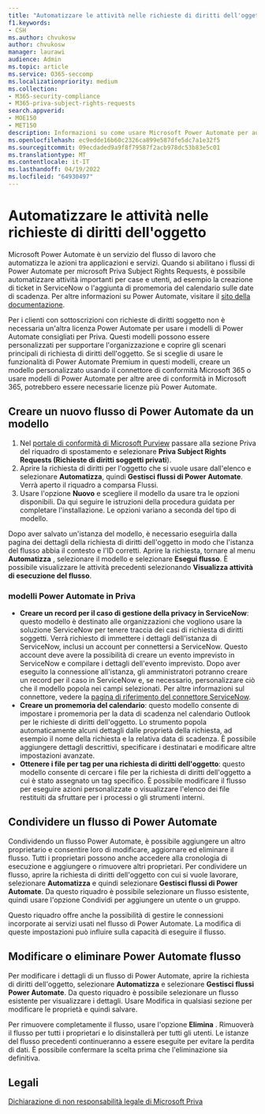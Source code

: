 ```yaml
---
title: "Automatizzare le attività nelle richieste di diritti dell'oggetto "
f1.keywords:
- CSH
ms.author: chvukosw
author: chvukosw
manager: laurawi
audience: Admin
ms.topic: article
ms.service: O365-seccomp
ms.localizationpriority: medium
ms.collection:
- M365-security-compliance
- M365-priva-subject-rights-requests
search.appverid:
- MOE150
- MET150
description: Informazioni su come usare Microsoft Power Automate per automatizzare le attività essenziali per le richieste di diritti degli interessati in Priva.
ms.openlocfilehash: ec9edde16b60c2326ca899e587dfe5dc7a1e32f5
ms.sourcegitcommit: 09ecdaded9a9f8f79587f2acb978dc53b83e5c01
ms.translationtype: MT
ms.contentlocale: it-IT
ms.lasthandoff: 04/19/2022
ms.locfileid: "64930497"
---
```

# <a name="automate-tasks-in-subject-rights-requests"></a>Automatizzare le attività nelle richieste di diritti dell'oggetto 

Microsoft Power Automate è un servizio del flusso di lavoro che automatizza le azioni tra applicazioni e servizi. Quando si abilitano i flussi di Power Automate per microsoft Priva Subject Rights Requests, è possibile automatizzare attività importanti per case e utenti, ad esempio la creazione di ticket in ServiceNow o l'aggiunta di promemoria del calendario sulle date di scadenza. Per altre informazioni su Power Automate, visitare il [sito della documentazione](/power-automate/getting-started).

Per i clienti con sottoscrizioni con richieste di diritti soggetto non è necessaria un'altra licenza Power Automate per usare i modelli di Power Automate consigliati per Priva. Questi modelli possono essere personalizzati per supportare l'organizzazione e coprire gli scenari principali di richiesta di diritti dell'oggetto. Se si sceglie di usare le funzionalità di Power Automate Premium in questi modelli, creare un modello personalizzato usando il connettore di conformità Microsoft 365 o usare modelli di Power Automate per altre aree di conformità in Microsoft 365, potrebbero essere necessarie licenze più Power Automate.

## <a name="create-a-new-power-automate-flow-from-a-template"></a>Creare un nuovo flusso di Power Automate da un modello

1. Nel [portale di conformità di Microsoft Purview](https://compliance.microsoft.com/) passare alla sezione Priva del riquadro di spostamento e selezionare **Priva Subject Rights Requests (Richieste di diritti soggetti privati**).
1. Aprire la richiesta di diritti per l'oggetto che si vuole usare dall'elenco e selezionare **Automatizza**, quindi **Gestisci flussi di Power Automate**. Verrà aperto il riquadro a comparsa Flussi.
1. Usare l'opzione **Nuovo** e scegliere il modello da usare tra le opzioni disponibili. Da qui seguire le istruzioni della procedura guidata per completare l'installazione. Le opzioni variano a seconda del tipo di modello.

Dopo aver salvato un'istanza del modello, è necessario eseguirla dalla pagina dei dettagli della richiesta di diritti dell'oggetto in modo che l'istanza del flusso abbia il contesto e l'ID corretti. Aprire la richiesta, tornare al menu **Automatizza** , selezionare il modello e selezionare **Esegui flusso**. È possibile visualizzare le attività precedenti selezionando **Visualizza attività di esecuzione del flusso**.

### <a name="power-automate-templates-in-priva"></a>modelli Power Automate in Priva

- **Creare un record per il caso di gestione della privacy in ServiceNow**: questo modello è destinato alle organizzazioni che vogliono usare la soluzione ServiceNow per tenere traccia dei casi di richiesta di diritti soggetti. Verrà richiesto di immettere i dettagli dell'istanza di ServiceNow, inclusi un account per connettersi a ServiceNow. Questo account deve avere la possibilità di creare un evento imprevisto in ServiceNow e compilare i dettagli dell'evento imprevisto. Dopo aver eseguito la connessione all'istanza, gli amministratori potranno creare un record per il caso in ServiceNow e, se necessario, personalizzare ciò che il modello popola nei campi selezionati. Per altre informazioni sul connettore, vedere la [pagina di riferimento del connettore ServiceNow](/connectors/service-now/).
- **Creare un promemoria del calendario**: questo modello consente di impostare i promemoria per la data di scadenza nel calendario Outlook per le richieste di diritti dell'oggetto. Lo strumento popola automaticamente alcuni dettagli dalle proprietà della richiesta, ad esempio il nome della richiesta e la relativa data di scadenza. È possibile aggiungere dettagli descrittivi, specificare i destinatari e modificare altre impostazioni avanzate.
- **Ottenere i file per tag per una richiesta di diritti dell'oggetto**: questo modello consente di cercare i file per la richiesta di diritti dell'oggetto a cui è stato assegnato un tag specifico. È possibile modificare il flusso per eseguire azioni personalizzate o visualizzare l'elenco dei file restituiti da sfruttare per i processi o gli strumenti interni.

## <a name="share-a-power-automate-flow"></a>Condividere un flusso di Power Automate

Condividendo un flusso Power Automate, è possibile aggiungere un altro proprietario e consentire loro di modificare, aggiornare ed eliminare il flusso. Tutti i proprietari possono anche accedere alla cronologia di esecuzione e aggiungere o rimuovere altri proprietari. Per condividere un flusso, aprire la richiesta di diritti dell'oggetto con cui si vuole lavorare, selezionare **Automatizza** e quindi selezionare **Gestisci flussi di Power Automate**. Da questo riquadro è possibile selezionare un flusso esistente, quindi usare l'opzione Condividi per aggiungere un utente o un gruppo.

Questo riquadro offre anche la possibilità di gestire le connessioni incorporate ai servizi usati nel flusso di Power Automate. La modifica di queste impostazioni può influire sulla capacità di eseguire il flusso.

## <a name="edit-or-delete-power-automate-flow"></a>Modificare o eliminare Power Automate flusso

Per modificare i dettagli di un flusso di Power Automate, aprire la richiesta di diritti dell'oggetto, selezionare **Automatizza** e selezionare **Gestisci flussi Power Automate**. Da questo riquadro è possibile selezionare un flusso esistente per visualizzare i dettagli. Usare Modifica in qualsiasi sezione per modificare le proprietà e quindi salvare.

Per rimuovere completamente il flusso, usare l'opzione **Elimina** . Rimuoverà il flusso per tutti i proprietari e lo disinstallerà per tutti gli utenti. Le istanze del flusso precedenti continueranno a essere eseguite per evitare la perdita di dati. È possibile confermare la scelta prima che l'eliminazione sia definitiva.

## <a name="legal-disclaimer"></a>Legali

[Dichiarazione di non responsabilità legale di Microsoft Priva](priva-disclaimer.md)
